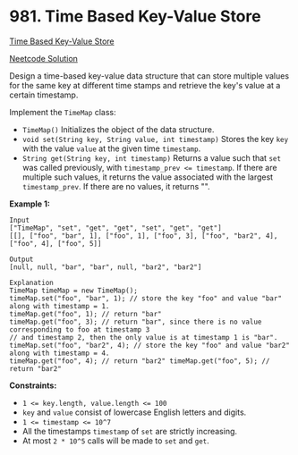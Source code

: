 # 981. Time Based Key-Value Store

[Time Based Key-Value Store](https://leetcode.com/problems/time-based-key-value-store/description/)

[Neetcode Solution](https://www.youtube.com/watch?v=fu2cD_6E8Hw)

Design a time-based key-value data structure that can store multiple values for
the same key at different time stamps and retrieve the key's value at a certain
timestamp.

Implement the `TimeMap` class:

- `TimeMap()` Initializes the object of the data structure.
- `void set(String key, String value, int timestamp)` Stores the key `key` with
  the value `value` at the given time `timestamp`.
- `String get(String key, int timestamp)` Returns a value such that `set` was
  called previously, with `timestamp_prev <= timestamp`. If there are multiple
  such values, it returns the value associated with the largest
  `timestamp_prev`. If there are no values, it returns "".

**Example 1:**

```
Input
["TimeMap", "set", "get", "get", "set", "get", "get"]
[[], ["foo", "bar", 1], ["foo", 1], ["foo", 3], ["foo", "bar2", 4],
["foo", 4], ["foo", 5]]

Output
[null, null, "bar", "bar", null, "bar2", "bar2"]

Explanation
TimeMap timeMap = new TimeMap();
timeMap.set("foo", "bar", 1); // store the key "foo" and value "bar" along with timestamp = 1.
timeMap.get("foo", 1); // return "bar"
timeMap.get("foo", 3); // return "bar", since there is no value corresponding to foo at timestamp 3
// and timestamp 2, then the only value is at timestamp 1 is "bar".
timeMap.set("foo", "bar2", 4); // store the key "foo" and value "bar2" along with timestamp = 4.
timeMap.get("foo", 4); // return "bar2" timeMap.get("foo", 5); // return "bar2"
```

**Constraints:**

- `1 <= key.length, value.length <= 100`
- `key` and `value` consist of lowercase English letters and digits.
- `1 <= timestamp <= 10^7`
- All the timestamps `timestamp` of `set` are strictly increasing.
- At most `2 * 10^5` calls will be made to `set` and `get`.
